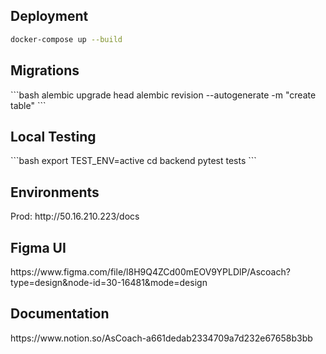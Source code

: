 <h2>Deployment</h2>

```bash
docker-compose up --build
```

<h2>Migrations</h2>
```bash
alembic upgrade head
alembic revision --autogenerate -m "create table"
```

<h2>Local Testing</h2>
```bash
export TEST_ENV=active
cd backend
pytest tests
```

<h2>Environments</h2>
Prod: http://50.16.210.223/docs

<h2>Figma UI</h2>
https://www.figma.com/file/l8H9Q4ZCd00mEOV9YPLDlP/Ascoach?type=design&node-id=30-16481&mode=design

<h2>Documentation</h2>
https://www.notion.so/AsCoach-a661dedab2334709a7d232e67658b3bb
